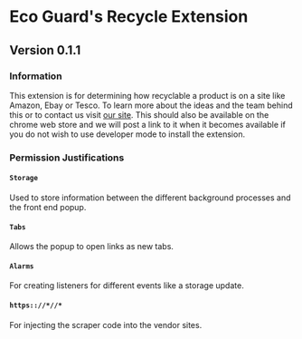 # Eco Guard's Recycle Extension
## Version 0.1.1

### Information
This extension is for determining how recyclable a product is on a site like Amazon, Ebay or Tesco. To learn more about the ideas and the team behind this or to contact us visit [our site](http://theecogaurd.co.uk).
This should also be available on the chrome web store and we will post a link to it when it becomes available if you do not wish to use developer mode to install the extension.

### Permission Justifications

#### ``` Storage ```
Used to store information between the different background processes and the front end popup.

#### ``` Tabs ```
Allows the popup to open links as new tabs.

#### ``` Alarms ```
For creating listeners for different events like a storage update.

#### ``` https:://*//* ```
For injecting the scraper code into the vendor sites.